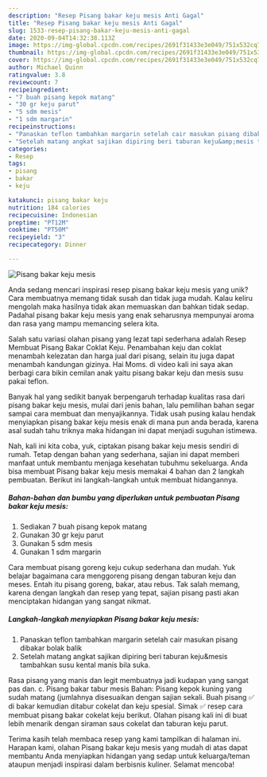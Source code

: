 ```yaml
---
description: "Resep Pisang bakar keju mesis Anti Gagal"
title: "Resep Pisang bakar keju mesis Anti Gagal"
slug: 1533-resep-pisang-bakar-keju-mesis-anti-gagal
date: 2020-09-04T14:32:38.113Z
image: https://img-global.cpcdn.com/recipes/2691f31433e3e049/751x532cq70/pisang-bakar-keju-mesis-foto-resep-utama.jpg
thumbnail: https://img-global.cpcdn.com/recipes/2691f31433e3e049/751x532cq70/pisang-bakar-keju-mesis-foto-resep-utama.jpg
cover: https://img-global.cpcdn.com/recipes/2691f31433e3e049/751x532cq70/pisang-bakar-keju-mesis-foto-resep-utama.jpg
author: Michael Quinn
ratingvalue: 3.8
reviewcount: 7
recipeingredient:
- "7 buah pisang kepok matang"
- "30 gr keju parut"
- "5 sdm mesis"
- "1 sdm margarin"
recipeinstructions:
- "Panaskan teflon tambahkan margarin setelah cair masukan pisang dibakar bolak balik"
- "Setelah matang angkat sajikan dipiring beri taburan keju&amp;mesis tambahkan susu kental manis bila suka."
categories:
- Resep
tags:
- pisang
- bakar
- keju

katakunci: pisang bakar keju 
nutrition: 184 calories
recipecuisine: Indonesian
preptime: "PT12M"
cooktime: "PT50M"
recipeyield: "3"
recipecategory: Dinner

---
```



![Pisang bakar keju mesis](https://img-global.cpcdn.com/recipes/2691f31433e3e049/751x532cq70/pisang-bakar-keju-mesis-foto-resep-utama.jpg)

Anda sedang mencari inspirasi resep pisang bakar keju mesis yang unik? Cara membuatnya memang tidak susah dan tidak juga mudah. Kalau keliru mengolah maka hasilnya tidak akan memuaskan dan bahkan tidak sedap. Padahal pisang bakar keju mesis yang enak seharusnya mempunyai aroma dan rasa yang mampu memancing selera kita.

Salah satu variasi olahan pisang yang lezat tapi sederhana adalah Resep Membuat Pisang Bakar Coklat Keju. Penambahan keju dan coklat menambah kelezatan dan harga jual dari pisang, selain itu juga dapat menambah kandungan gizinya. Hai Moms. di video kali ini saya akan berbagi cara bikin cemilan anak yaitu pisang bakar keju dan mesis susu pakai teflon.

Banyak hal yang sedikit banyak berpengaruh terhadap kualitas rasa dari pisang bakar keju mesis, mulai dari jenis bahan, lalu pemilihan bahan segar sampai cara membuat dan menyajikannya. Tidak usah pusing kalau hendak menyiapkan pisang bakar keju mesis enak di mana pun anda berada, karena asal sudah tahu triknya maka hidangan ini dapat menjadi suguhan istimewa.


Nah, kali ini kita coba, yuk, ciptakan pisang bakar keju mesis sendiri di rumah. Tetap dengan bahan yang sederhana, sajian ini dapat memberi manfaat untuk membantu menjaga kesehatan tubuhmu sekeluarga. Anda bisa membuat Pisang bakar keju mesis memakai 4 bahan dan 2 langkah pembuatan. Berikut ini langkah-langkah untuk membuat hidangannya.

<!--inarticleads1-->

##### Bahan-bahan dan bumbu yang diperlukan untuk pembuatan Pisang bakar keju mesis:

1. Sediakan 7 buah pisang kepok matang
1. Gunakan 30 gr keju parut
1. Gunakan 5 sdm mesis
1. Gunakan 1 sdm margarin


Cara membuat pisang goreng keju cukup sederhana dan mudah. Yuk belajar bagaimana cara menggoreng pisang dengan taburan keju dan meses. Entah itu pisang goreng, bakar, atau rebus. Tak salah memang, karena dengan langkah dan resep yang tepat, sajian pisang pasti akan menciptakan hidangan yang sangat nikmat. 

<!--inarticleads2-->

##### Langkah-langkah menyiapkan Pisang bakar keju mesis:

1. Panaskan teflon tambahkan margarin setelah cair masukan pisang dibakar bolak balik
1. Setelah matang angkat sajikan dipiring beri taburan keju&amp;mesis tambahkan susu kental manis bila suka.


Rasa pisang yang manis dan legit membuatnya jadi kudapan yang sangat pas dan. c. Pisang bakar tabur mesis Bahan: Pisang kepok kuning yang sudah matang (jumlahnya disesuaikan dengan sajian sekali. Buah pisang ✅ di bakar kemudian ditabur cokelat dan keju spesial. Simak ✅ resep cara membuat pisang bakar cokelat keju berikut. Olahan pisang kali ini di buat lebih menarik dengan siraman saus cokelat dan taburan keju parut. 

Terima kasih telah membaca resep yang kami tampilkan di halaman ini. Harapan kami, olahan Pisang bakar keju mesis yang mudah di atas dapat membantu Anda menyiapkan hidangan yang sedap untuk keluarga/teman ataupun menjadi inspirasi dalam berbisnis kuliner. Selamat mencoba!
